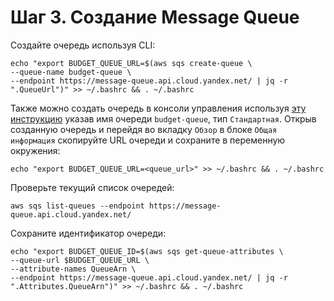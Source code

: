 # Шаг 3. Создание Message Queue

Создайте очередь используя CLI:

    echo "export BUDGET_QUEUE_URL=$(aws sqs create-queue \
    --queue-name budget-queue \
    --endpoint https://message-queue.api.cloud.yandex.net/ | jq -r ".QueueUrl")" >> ~/.bashrc && . ~/.bashrc

Также можно создать очередь в консоли управления используя [эту инструкцию](https://cloud.yandex.ru/docs/message-queue/operations/message-queue-new-queue) указав имя очереди `budget-queue`, тип `Стандартная`. Открыв созданную очередь и перейдя во вкладку `Обзор` в блоке `Общая информация` скопируйте URL очереди и сохраните в переменную окружения:

    echo "export BUDGET_QUEUE_URL=<queue_url>" >> ~/.bashrc && . ~/.bashrc

Проверьте текущий список очередей:

    aws sqs list-queues --endpoint https://message-queue.api.cloud.yandex.net/
    
Сохраните идентификатор очереди:

    echo "export BUDGET_QUEUE_ID=$(aws sqs get-queue-attributes \
    --queue-url $BUDGET_QUEUE_URL \
    --attribute-names QueueArn \
    --endpoint https://message-queue.api.cloud.yandex.net/ | jq -r ".Attributes.QueueArn")" >> ~/.bashrc && . ~/.bashrc
